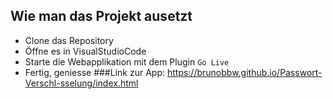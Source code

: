 ## Wie man das Projekt ausetzt

- Clone das Repository
- Öffne es in VisualStudioCode
- Starte die Webapplikation mit dem Plugin `Go Live`
- Fertig, geniesse
###Link zur App: https://brunobbw.github.io/Passwort-Verschl-sselung/index.html
